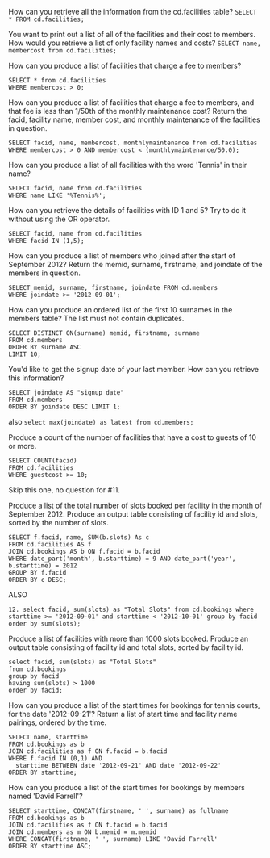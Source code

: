 How can you retrieve all the information from the cd.facilities table?
`SELECT * FROM cd.facilities;`

You want to print out a list of all of the facilities and their cost to members. How would you retrieve a list of only facility names and costs?
`SELECT name, membercost from cd.facilities;`

How can you produce a list of facilities that charge a fee to members?
```
SELECT * from cd.facilities
WHERE membercost > 0;
```

How can you produce a list of facilities that charge a fee to members, and that fee is less than 1/50th of the monthly maintenance cost? Return the facid, facility name, member cost, and monthly maintenance of the facilities in question.
```
SELECT facid, name, membercost, monthlymaintenance from cd.facilities
WHERE membercost > 0 AND membercost < (monthlymaintenance/50.0);
```

How can you produce a list of all facilities with the word 'Tennis' in their name?
```
SELECT facid, name from cd.facilities
WHERE name LIKE '%Tennis%';
```

How can you retrieve the details of facilities with ID 1 and 5? Try to do it without using the OR operator.
```
SELECT facid, name from cd.facilities
WHERE facid IN (1,5);
```

How can you produce a list of members who joined after the start of September 2012? Return the memid, surname, firstname, and joindate of the members in question.

```
SELECT memid, surname, firstname, joindate FROM cd.members
WHERE joindate >= '2012-09-01';
```

How can you produce an ordered list of the first 10 surnames in the members table? The list must not contain duplicates.
```
SELECT DISTINCT ON(surname) memid, firstname, surname 
FROM cd.members
ORDER BY surname ASC
LIMIT 10;
```

You'd like to get the signup date of your last member. How can you retrieve this information?
```
SELECT joindate AS "signup date"
FROM cd.members
ORDER BY joindate DESC LIMIT 1;
```

also
`select max(joindate) as latest from cd.members;`


Produce a count of the number of facilities that have a cost to guests of 10 or more.
```
SELECT COUNT(facid)
FROM cd.facilities
WHERE guestcost >= 10;
```

Skip this one, no question for #11.


Produce a list of the total number of slots booked per facility in the month of September 2012. Produce an output table consisting of facility id and slots, sorted by the number of slots.

```
SELECT f.facid, name, SUM(b.slots) As c
FROM cd.facilities AS f
JOIN cd.bookings AS b ON f.facid = b.facid
WHERE date_part('month', b.starttime) = 9 AND date_part('year', b.starttime) = 2012
GROUP BY f.facid
ORDER BY c DESC;
```
ALSO
```
12. select facid, sum(slots) as "Total Slots" from cd.bookings where starttime >= '2012-09-01' and starttime < '2012-10-01' group by facid order by sum(slots);
```


Produce a list of facilities with more than 1000 slots booked. Produce an output table consisting of facility id and total slots, sorted by facility id.
```
select facid, sum(slots) as "Total Slots" 
from cd.bookings 
group by facid 
having sum(slots) > 1000 
order by facid;
```

How can you produce a list of the start times for bookings for tennis courts, for the date '2012-09-21'? Return a list of start time and facility name pairings, ordered by the time.
```
SELECT name, starttime 
FROM cd.bookings as b
JOIN cd.facilities as f ON f.facid = b.facid
WHERE f.facid IN (0,1) AND
  starttime BETWEEN date '2012-09-21' AND date '2012-09-22'
ORDER BY starttime;
```


How can you produce a list of the start times for bookings by members named 'David Farrell'?
```
SELECT starttime, CONCAT(firstname, ' ', surname) as fullname
FROM cd.bookings as b
JOIN cd.facilities as f ON f.facid = b.facid
JOIN cd.members as m ON b.memid = m.memid
WHERE CONCAT(firstname, ' ', surname) LIKE 'David Farrell'
ORDER BY starttime ASC;
```